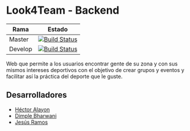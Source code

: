 # Look4Team - Backend

| Rama     | Estado              |
| ---------|:-------------------:|
| Master   | [![Build Status](https://travis-ci.org/fullstacktf/Look4Team-Backend.svg?branch=master)](https://travis-ci.org/fullstacktf/Look4Team-Backend)  |
| Develop  | [![Build Status](https://travis-ci.org/fullstacktf/Look4Team-Backend.svg?branch=develop)](https://travis-ci.org/fullstacktf/Look4Team-Backend) |

Web que permite a los usuarios encontrar gente de su zona y con sus mismos intereses deportivos con el objetivo
de crear grupos y eventos y facilitar así la práctica del deporte que le guste.

## Desarrolladores

 - [Héctor Alayon](https://github.com/HAlayon)
 - [Dimple Bharwani](https://github.com/dimplebharwani)
 - [Jesús Ramos](https://github.com/JeramDev)
